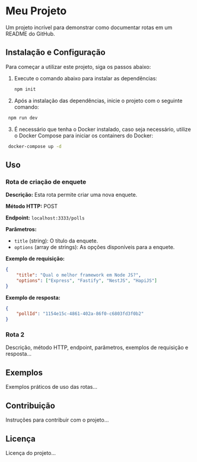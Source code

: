# Meu Projeto

Um projeto incrível para demonstrar como documentar rotas em um README do GitHub.

## Instalação e Configuração

Para começar a utilizar este projeto, siga os passos abaixo:

1. Execute o comando abaixo para instalar as dependências:
   ```bash
   npm init
   ```
2. Após a instalação das dependências, inicie o projeto com o seguinte comando:
  ```bash
   npm run dev
   ```
3. É necessário que tenha o Docker instalado, caso seja necessário, utilize o Docker Compose para iniciar os containers do Docker:
  ```bash
   docker-compose up -d
   ```

## Uso

### Rota de criação de enquete

**Descrição:** Esta rota permite criar uma nova enquete.

**Método HTTP:** POST

**Endpoint:** `localhost:3333/polls`

**Parâmetros:**
- `title` (string): O título da enquete.
- `options` (array de strings): As opções disponíveis para a enquete.

**Exemplo de requisição:**
```json
{
	"title": "Qual o melhor framework em Node JS?",
	"options": ["Express", "Fastify", "NestJS", "HapiJS"]
}
```
**Exemplo de resposta:**
```json
{
	"pollId": "1154e15c-4861-402a-86f0-c6803fd3f0b2"
}
```
### Rota 2

Descrição, método HTTP, endpoint, parâmetros, exemplos de requisição e resposta...

## Exemplos

Exemplos práticos de uso das rotas...

## Contribuição

Instruções para contribuir com o projeto...

## Licença

Licença do projeto...
